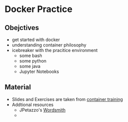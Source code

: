 # Docker Practice

## Obejctives

- get started with docker
- understanding container philosophy
- icebreaker with the pracitice environment
	- some bash
	- some python
	- some java
	- Jupyter Notebooks


## Material

- Slides and Exercises are taken from [container training](http://container.training)
- Addtional resources
	- JPetazzo's [Wordsmith](https://github.com/jpetazzo/wordsmith)
	- 
